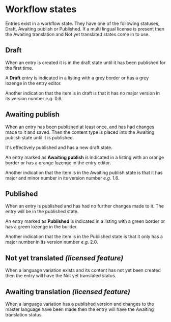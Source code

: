 # Workflow states
Entries exist in a workflow state. They have one of the following statuses, Draft, Awaiting publish or Published. If a multi lingual license is present then the Awaiting translation and Not yet translated states come in to use.

## Draft
When an entry is created it is in the draft state until it has been published for the first time.

A **Draft** entry is indicated in a listing with a grey border or has a grey lozenge in the entry editor. 

Another indication that the item is in draft is that it has no major version in its version number *e.g.* 0.6.

## Awaiting publish
When an entry has been published at least once, and has had changes made to it and saved. Then the content type is placed into the Awaiting publish state until it is published.

It's effectively published and has a new draft state. 

An entry marked as **Awaiting publish** is indicated in a listing with an orange border or has a orange lozenge in the entry editor. 

Another indication that the item is in the Awaiting publish state is that it has major and minor number in its version number *e.g.* 1.6.

## Published
When an entry is published and has had no further changes made to it. The entry will be in the published state.

An entry marked as **Published** is indicated in a listing with a green border or has a green lozenge in the builder. 

Another indication that the item is in the Published state is that it only has a major number in its version number *e.g.* 2.0.

## Not yet translated *(licensed feature)*
When a language variation exists and its content has not yet been created then the entry will have the Not yet translated status.

## Awaiting translation *(licensed feature)*
When a language variation has a published version and changes to the master language have been made then the entry will have the Awaiting translation status.
